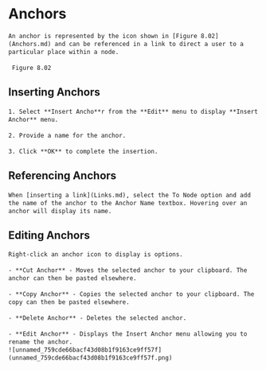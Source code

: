 
# Anchors


	An anchor is represented by the icon shown in [Figure 8.02](Anchors.md) and can be referenced in a link to direct a user to a particular place within a node.
	
	 Figure 8.02
	

 ## Inserting Anchors

	1. Select **Insert Ancho**r from the **Edit** menu to display **Insert Anchor** menu.

	2. Provide a name for the anchor.

	3. Click **OK** to complete the insertion.

 ## Referencing Anchors

	When [inserting a link](Links.md), select the To Node option and add the name of the anchor to the Anchor Name textbox. Hovering over an anchor will display its name.

 ## Editing Anchors

	Right-click an anchor icon to display is options.

	- **Cut Anchor** - Moves the selected anchor to your clipboard. The anchor can then be pasted elsewhere.

	- **Copy Anchor** - Copies the selected anchor to your clipboard. The copy can then be pasted elsewhere.

	- **Delete Anchor** - Deletes the selected anchor.

	- **Edit Anchor** - Displays the Insert Anchor menu allowing you to rename the anchor.
	![unnamed_759cde66bacf43d08b1f9163ce9ff57f](unnamed_759cde66bacf43d08b1f9163ce9ff57f.png)
